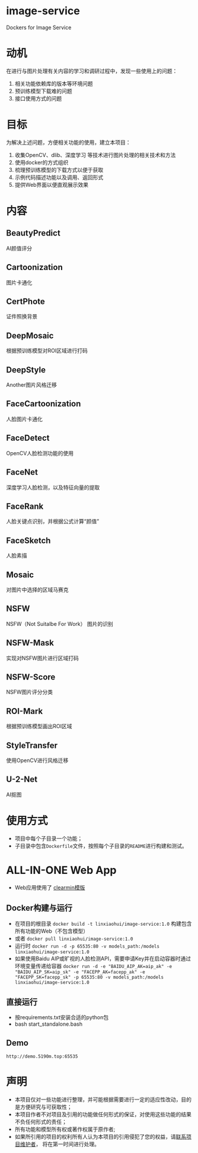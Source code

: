 # image-service
Dockers for Image Service

# 动机
在进行与图片处理有关内容的学习和调研过程中，发现一些使用上的问题：
   1. 相关功能依赖库的版本等环境问题
   2. 预训练模型下载难的问题
   3. 接口使用方式的问题

# 目标
为解决上述问题，方便相关功能的使用，建立本项目：
   1. 收集OpenCV、dlib、深度学习 等技术进行图片处理的相关技术和方法
   2. 使用docker的方式组织
   3. 梳理预训练模型的下载方式以便于获取
   4. 示例代码描述功能以及调用、返回形式
   5. 提供Web界面以便直观展示效果

# 内容

## BeautyPredict
AI颜值评分

## Cartoonization
图片卡通化

## CertPhote
证件照换背景

## DeepMosaic
根据预训练模型对ROI区域进行打码

## DeepStyle
Another图片风格迁移

## FaceCartoonization
人脸图片卡通化

## FaceDetect
OpenCV人脸检测功能的使用

## FaceNet
深度学习人脸检测，以及特征向量的提取

## FaceRank
人脸关键点识别，并根据公式计算“颜值”

## FaceSketch
人脸素描

## Mosaic
对图片中选择的区域马赛克

## NSFW
NSFW（Not Suitalbe For Work） 图片的识别

## NSFW-Mask
实现对NSFW图片进行区域打码

## NSFW-Score
NSFW图片评分分类

## ROI-Mark
根据预训练模型画出ROI区域

## StyleTransfer
使用OpenCV进行风格迁移

## U-2-Net
AI抠图


# 使用方式
   * 项目中每个子目录一个功能；
   * 子目录中包含`Dockerfile`文件，按照每个子目录的`README`进行构建和测试。

# ALL-IN-ONE Web App
   * Web应用使用了 [clearmin模版](https://github.com/paomedia/clearmin)

## Docker构建与运行
   * 在项目的根目录 `docker build -t linxiaohui/image-service:1.0` 构建包含所有功能的Web（不包含模型）
   * 或者 `docker pull linxiaohui/image-service:1.0`
   * 运行时 `docker run -d -p 65535:80 -v models_path:/models linxiaohui/image-service:1.0`
   * 如果使用Baidu AIP或旷视的人脸检测API，需要申请Key并在启动容器时通过环境变量传递给容器 `docker run -d -e "BAIDU_AIP_AK=aip_ak" -e "BAIDU_AIP_SK=aip_sk" -e "FACEPP_AK=facepp_ak" -e "FACEPP_SK=facepp_sk" -p 65535:80 -v models_path:/models linxiaohui/image-service:1.0`

## 直接运行
   * 按requirements.txt安装合适的python包
   * bash start_standalone.bash

## Demo
`http://demo.5190m.top:65535`

# 声明
   * 本项目仅对一些功能进行整理，并可能根据需要进行一定的适应性改动，目的是方便研究与可获取性；
   * 本项目作者不对项目及引用的功能做任何形式的保证，对使用这些功能的结果不负任何形式的责任；
   * 所有功能和模型所有权或著作权属于原作者;
   * 如果所引用的项目的权利所有人认为本项目的引用侵犯了您的权益，请[联系项目维护者](https://github.com/linxiaohui/image-service/issues/new/choose)， 将在第一时间进行处理。
